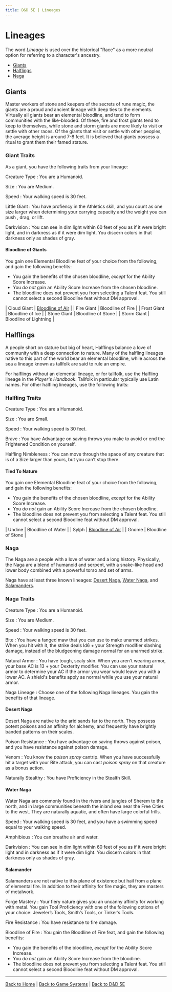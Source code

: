 ```yaml
---
title: D&D 5E | Lineages
---
```


# Lineages

The word *Lineage* is used over the historical "Race" as a more neutral option for referring to a character's ancestry.

- [Giants](#giants)
- [Halflings](#halflings)
- [Naga](#naga)

## Giants

Master workers of stone and keepers of the secrets of rune magic, the giants are a proud and ancient lineage with deep ties to the elements. Virtually all giants bear an elemental bloodline, and tend to form communities with the like-blooded. Of these, fire and frost giants tend to keep to themselves, while stone and storm giants are more likely to visit or settle with other races. Of the giants that visit or settle with other peoples, the average height is around 7-8 feet. It is believed that giants possess a ritual to grant them their famed stature.

### Giant Traits

As a giant, you have the following traits from your lineage:

Creature Type
: You are a Humanoid.

Size
: You are Medium.

Speed
: Your walking speed is 30 feet.

Little Giant
: You have profiency in the Athletics skill, and you count as one size larger when determining your carrying capacity and the weight you can push , drag, or lift.

Darkvision
: You can see in dim light within 60 feet of you as if it were bright light, and in darkness as if it were dim light. You discern colors in that darkness only as shades of gray.

#### Bloodline of Giants

You gain one Elemental Bloodline feat of your choice from the following, and gain the following benefits:

- You gain the benefits of the chosen bloodline, *except* for the Ability Score Increase.
- You *do not* gain an Ability Score Increase from the chosen bloodline.
- The bloodline does not prevent you from selecting a Talent feat. You still cannot select a second Bloodline feat without DM approval.

| Cloud Giant | [Bloodline of Air](./feats#bloodline-of-air) |
| Fire Giant | Bloodline of Fire |
| Frost Giant | Bloodline of Ice |
| Stone Giant | Bloodline of Stone |
| Storm Giant | Bloodline of Lightning |

## Halflings

A people short on stature but big of heart, Halflings balance a love of community with a deep connection to nature. Many of the halfling lineages native to this part of the world bear an elemental bloodline, while across the sea a lineage known as tallfolk are said to rule an empire.

For halflings without an elemental lineage, or for tallfolk, use the Halfling lineage in the *Player's Handbook*. Tallfolk in particular typically use Latin names. For other halfling lineages, use the following traits:

### Halfling Traits

Creature Type
: You are a Humanoid.

Size
: You are Small.

Speed
: Your walking speed is 30 feet.

Brave
: You have Advantage on saving throws you make to avoid or end the Frightened Condition on yourself.

Halfling Nimbleness
: You can move through the space of any creature that is of a Size larger than yours, but you can’t stop there.

#### Tied To Nature

You gain one Elemental Bloodline feat of your choice from the following, and gain the following benefits:

- You gain the benefits of the chosen bloodline, *except* for the Ability Score Increase.
- You *do not* gain an Ability Score Increase from the chosen bloodline.
- The bloodline does not prevent you from selecting a Talent feat. You still cannot select a second Bloodline feat without DM approval.

| Undine | Bloodline of Water |
| Sylph | [Bloodline of Air](./feats#bloodline-of-air) |
| Gnome | Bloodline of Stone |

### Naga

The Naga are a people with a love of water and a long history. Physically, the Naga are a blend of humanoid and serpent, with a snake-like head and lower body combined with a powerful torso and set of arms.

Naga have at least three known lineages: [Desert Naga](#desert-naga), [Water Naga](#water-naga), and [Salamanders](#salamanders).

### Naga Traits

Creature Type
: You are a Humanoid.

Size
: You are Medium.

Speed
: Your walking speed is 30 feet.

Bite
: You have a fanged maw that you can use to make unarmed strikes. When you hit with it, the strike deals ld6 + your Strength modifier slashing damage, instead of the bludgeoning damage normal for an unarmed strike.

Natural Armor
: You have tough, scaly skin. When you aren't wearing armor, your base AC is 13 + your Dexterity modifier. You can use your natural armor to determine your AC if the armor you wear would leave you with a lower AC. A shield's benefits apply as normal while you use your natural armor.

Naga Lineage
: Choose one of the following Naga lineages. You gain the benefits of that lineage.

#### Desert Naga

Desert Naga are native to the arid sands far to the north. They possess potent poisons and an affinity for alchemy, and frequently have brightly banded patterns on their scales.

Poison Resistance
: You have advantage on saving throws against poison, and you have resistance against poison damage.

Venom
: You know the *poison spray* cantrip. When you have successfully hit a target with your Bite attack, you can cast *poison spray* on that creature as a bonus action.

Naturally Stealthy
: You have Proficiency in the Stealth Skill.

#### Water Naga

Water Naga are commonly found in the rivers and jungles of Sherem to the north, and in large communities beneath the inland sea near the Free Cities to the west. They are naturally aquatic, and often have large colorful frills.

Speed
: Your walking speed is 30 feet, and you have a swimming speed equal to your walking speed.

Amphibious
: You can breathe air and water.

Darkvision
: You can see in dim light within 60 feet of you as if it were bright light and in darkness as if it were dim light. You discern colors in that darkness only as shades of gray.

#### Salamander

Salamanders are not native to this plane of existence but hail from a plane of elemental fire. In addition to their affinity for fire magic, they are masters of metalwork.

Forge Mastery
: Your fiery nature gives you an uncanny affinity for working with metal. You gain Tool Proficiency with one of the following options of your choice: Jeweler’s Tools, Smith’s Tools, or Tinker’s Tools.

Fire Resistance
: You have resistance to fire damage.

Bloodline of Fire
: You gain the Bloodline of Fire feat, and gain the following benefits:

  - You gain the benefits of the bloodline, *except* for the Ability Score Increase.
  - You *do not* gain an Ability Score Increase from the bloodline.
  - The bloodline does not prevent you from selecting a Talent feat. You still cannot select a second Bloodline feat without DM approval.

---

[Back to Home]({{site.baseurl}}/)
|
[Back to Game Systems]({{site.baseurl}}/systems)
|
[Back to D&D 5E]({{site.baseurl}}/systems/5e)
